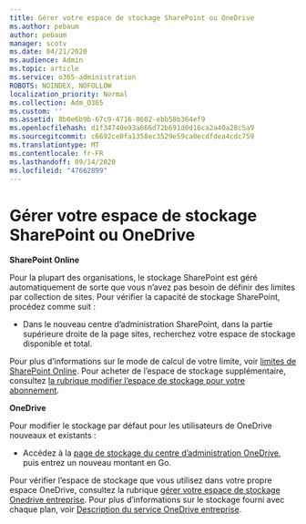 ```yaml
---
title: Gérer votre espace de stockage SharePoint ou OneDrive
ms.author: pebaum
author: pebaum
manager: scotv
ms.date: 04/21/2020
ms.audience: Admin
ms.topic: article
ms.service: o365-administration
ROBOTS: NOINDEX, NOFOLLOW
localization_priority: Normal
ms.collection: Adm_O365
ms.custom: ''
ms.assetid: 8b0e6b9b-67c9-4716-8602-ebb58b364ef9
ms.openlocfilehash: d1f34740e93a666d72b691d0d16ca2a40a28c5a9
ms.sourcegitcommit: c6692ce0fa1358ec3529e59ca0ecdfdea4cdc759
ms.translationtype: MT
ms.contentlocale: fr-FR
ms.lasthandoff: 09/14/2020
ms.locfileid: "47662899"
---
```

# <a name="manage-your-sharepoint-or-onedrive-storage"></a>Gérer votre espace de stockage SharePoint ou OneDrive

 **SharePoint Online**
  
Pour la plupart des organisations, le stockage SharePoint est géré automatiquement de sorte que vous n’avez pas besoin de définir des limites par collection de sites. Pour vérifier la capacité de stockage SharePoint, procédez comme suit :
  
- Dans le nouveau centre d’administration SharePoint, dans la partie supérieure droite de la page sites, recherchez votre espace de stockage disponible et total.
    
Pour plus d’informations sur le mode de calcul de votre limite, voir [limites de SharePoint Online](https://go.microsoft.com/fwlink/p/?LinkID=856113). Pour acheter de l’espace de stockage supplémentaire, consultez [la rubrique modifier l’espace de stockage pour votre abonnement](https://go.microsoft.com/fwlink/?linkid=866428).
  
 **OneDrive**
  
Pour modifier le stockage par défaut pour les utilisateurs de OneDrive nouveaux et existants :
  
- Accédez à la [page de stockage du centre d’administration OneDrive](https://admin.onedrive.com/?v=StorageSettings), puis entrez un nouveau montant en Go.
    
Pour vérifier l’espace de stockage que vous utilisez dans votre propre espace OneDrive, consultez la rubrique [gérer votre espace de stockage Onedrive entreprise](https://go.microsoft.com/fwlink/?linkid=866429). Pour plus d’informations sur le stockage fourni avec chaque plan, voir [Description du service OneDrive entreprise](https://go.microsoft.com/fwlink/p/?LinkID=826071).
  

